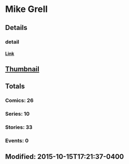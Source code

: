 # Mike  Grell 
## Details
### detail
#### [Link](http://marvel.com/comics/creators/201/mike_grell?utm_campaign=apiRef&utm_source=225578a89fc76f3d20fbffda5d17a88d)
## [Thumbnail](http://i.annihil.us/u/prod/marvel/i/mg/9/f0/4bb4382d88fe6.jpg)
## Totals
### Comics: 26
### Series: 10
### Stories: 33
### Events: 0
## Modified: 2015-10-15T17:21:37-0400